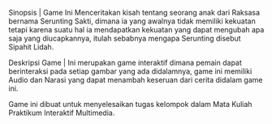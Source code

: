 Sinopsis |
Game Ini Menceritakan kisah tentang seorang anak dari Raksasa bernama Serunting Sakti, dimana ia yang awalnya tidak memiliki kekuatan tetapi karena suatu hal
ia mendapatkan kekuatan yang dapat mengubah apa saja yang diucapkannya, itulah sebabnya mengapa Serunting disebut Sipahit Lidah.

Deskripsi Game |
Ini merupakan game interaktif dimana pemain dapat berinteraksi pada setiap gambar yang ada didalamnya, game ini memiliki Audio dan Narasi yang dapat menambah
keseruan dari cerita didalam game ini.

Game ini dibuat untuk menyelesaikan tugas kelompok dalam Mata Kuliah Praktikum Interaktif Multimedia. 
